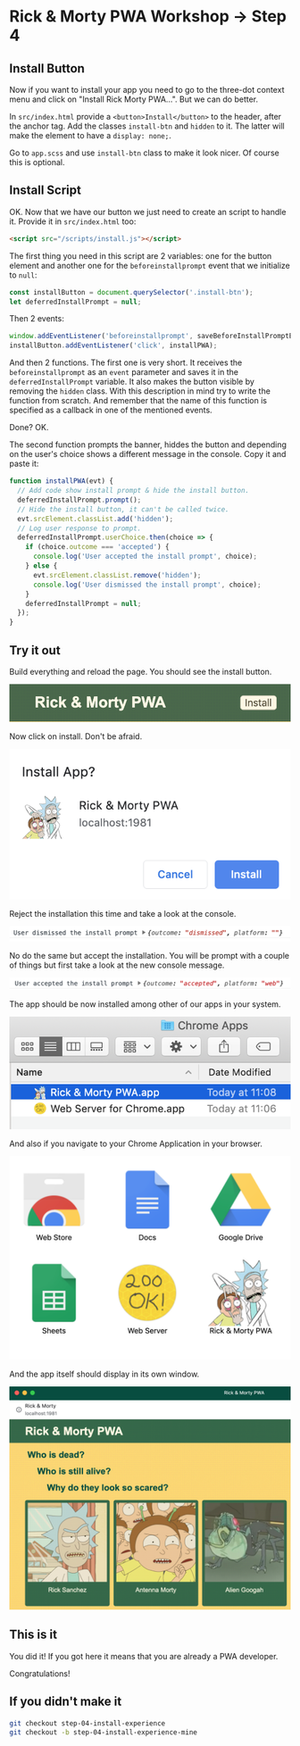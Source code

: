 # Rick & Morty PWA Workshop -> Step 4

## Install Button

Now if you want to install your app you need to go to the three-dot context menu and click on "Install Rick Morty PWA...". But we can do better.

In `src/index.html` provide a `<button>Install</button>` to the header, after the anchor tag. Add the classes `install-btn` and `hidden` to it. The latter will make the element to have a `display: none;`.

Go to `app.scss` and use `install-btn` class to make it look nicer. Of course this is optional.

## Install Script

OK. Now that we have our button we just need to create an script to handle it. Provide it in `src/index.html` too:

```html
<script src="/scripts/install.js"></script>
```

The first thing you need in this script are 2 variables: one for the button element and another one for the `beforeinstallprompt` event that we initialize to `null`:

```javascript
const installButton = document.querySelector('.install-btn');
let deferredInstallPrompt = null;
```

Then 2 events: 

```javascript
window.addEventListener('beforeinstallprompt', saveBeforeInstallPromptEvent);
installButton.addEventListener('click', installPWA);
```

And then 2 functions. The first one is very short. It receives the `beforeinstallprompt` as an `event` parameter and saves it in the `deferredInstallPrompt` variable. It also makes the button visible by removing the `hidden` class. With this description in mind try to write the function from scratch. And remember that the name of this function is specified as a callback in one of the mentioned events.

Done? OK.

The second function prompts the banner, hiddes the button and depending on the user's choice shows a different message in the console. Copy it and paste it:

```javascript
function installPWA(evt) {
  // Add code show install prompt & hide the install button.
  deferredInstallPrompt.prompt();
  // Hide the install button, it can't be called twice.
  evt.srcElement.classList.add('hidden');
  // Log user response to prompt.
  deferredInstallPrompt.userChoice.then(choice => {
    if (choice.outcome === 'accepted') {
      console.log('User accepted the install prompt', choice);
    } else {
      evt.srcElement.classList.remove('hidden');
      console.log('User dismissed the install prompt', choice);
    }
    deferredInstallPrompt = null;
  });
}
```

## Try it out

Build everything and reload the page. You should see the install button.

<img src="visuals/rick-morty-install-01.png">

Now click on install. Don't be afraid.

<img src="visuals/rick-morty-install-02.png">

Reject the installation this time and take a look at the console.

<img src="visuals/rick-morty-install-03.png">

No do the same but accept the installation. You will be prompt with a couple of things but first take a look at the new console message.

<img src="visuals/rick-morty-install-04.png">

The app should be now installed among other of our apps in your system.

<img src="visuals/rick-morty-install-05.png">

And also if you navigate to your Chrome Application in your browser.

<img src="visuals/rick-morty-install-06.png">

And the app itself should display in its own window.

<img src="visuals/rick-morty-install-07.png">


## This is it

You did it! If you got here it means that you are already a PWA developer.

Congratulations!

## If you didn't make it

```bash
git checkout step-04-install-experience
git checkout -b step-04-install-experience-mine
```